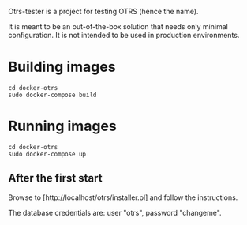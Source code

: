 Otrs-tester is a project for testing OTRS (hence the name).

It is meant to be an out-of-the-box solution that needs only minimal configuration.
It is not intended to be used in production environments.

# Building images

	cd docker-otrs
	sudo docker-compose build

# Running images

	cd docker-otrs
	sudo docker-compose up

## After the first start

Browse to [http://localhost/otrs/installer.pl] and follow the instructions.

The database credentials are: user "otrs", password "changeme".



